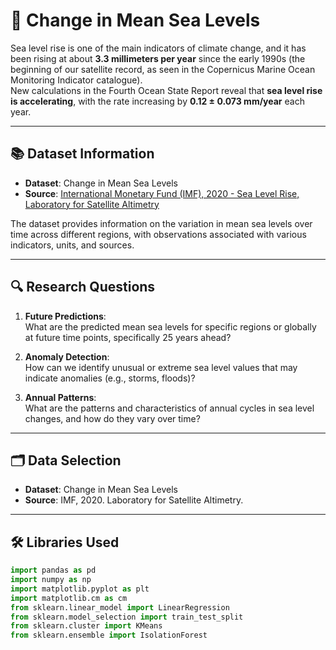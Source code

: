 # 🌊 Change in Mean Sea Levels

Sea level rise is one of the main indicators of climate change, and it has been rising at about **3.3 millimeters per year** since the early 1990s (the beginning of our satellite record, as seen in the Copernicus Marine Ocean Monitoring Indicator catalogue).  
New calculations in the Fourth Ocean State Report reveal that **sea level rise is accelerating**, with the rate increasing by **0.12 ± 0.073 mm/year** each year.

---

## 📚 Dataset Information

- **Dataset**: Change in Mean Sea Levels
- **Source**: [International Monetary Fund (IMF), 2020 - Sea Level Rise, Laboratory for Satellite Altimetry](https://climatedata.imf.org/)

The dataset provides information on the variation in mean sea levels over time across different regions, with observations associated with various indicators, units, and sources.

---

## 🔍 Research Questions

1. **Future Predictions**:  
   What are the predicted mean sea levels for specific regions or globally at future time points, specifically 25 years ahead?
   
2. **Anomaly Detection**:  
   How can we identify unusual or extreme sea level values that may indicate anomalies (e.g., storms, floods)?

3. **Annual Patterns**:  
   What are the patterns and characteristics of annual cycles in sea level changes, and how do they vary over time?

---

## 🗂️ Data Selection

- **Dataset**: Change in Mean Sea Levels
- **Source**: IMF, 2020. Laboratory for Satellite Altimetry.

---

## 🛠️ Libraries Used

```python
import pandas as pd
import numpy as np
import matplotlib.pyplot as plt
import matplotlib.cm as cm
from sklearn.linear_model import LinearRegression
from sklearn.model_selection import train_test_split
from sklearn.cluster import KMeans
from sklearn.ensemble import IsolationForest
